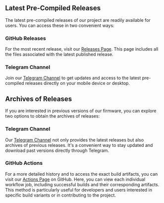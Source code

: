## Latest Pre-Compiled Releases

The latest pre-compiled releases of our project are readily available for users. You can access these in two convenient ways:

### GitHub Releases

For the most recent release, visit our [Releases Page][1].
This page includes all the files associated with the latest published release.

### Telegram Channel

Join our [Telegram Channel][2] to get updates and access to the latest pre-compiled releases directly on your mobile device or desktop.


## Archives of Releases

If you are interested in previous versions of our firmware, you can explore two options to obtain the archives of releases:

### Telegram Channel

Our [Telegram Channel][2] not only provides the latest releases but also archives of previous releases. It's a convenient way to stay updated and download past versions directly through Telegram.

### GitHub Actions

For a more detailed history and to access the exact build artifacts, you can visit our [Actions Page](https://github.com/themactep/thingino-firmware/actions) on GitHub. Here, you can view each individual workflow job, including successful builds and their corresponding artifacts. This method is particularly useful for developers and users interested in specific build variants or in contributing to the project.


[1]: https://github.com/themactep/thingino-firmware/releases/tag/firmware
[2]: https://t.me/thingino_build